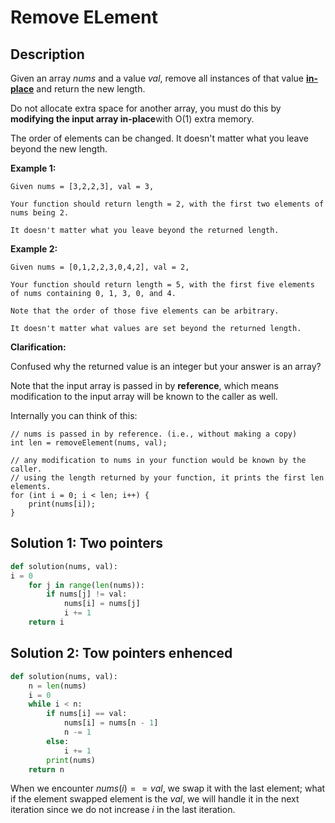 # Remove ELement

## Description

Given an array *nums* and a value *val*, remove all instances of that value [**in-place**](https://en.wikipedia.org/wiki/In-place_algorithm) and return the new length.

Do not allocate extra space for another array, you must do this by **modifying the input array in-place**with O(1) extra memory.

The order of elements can be changed. It doesn't matter what you leave beyond the new length.

**Example 1:**

```
Given nums = [3,2,2,3], val = 3,

Your function should return length = 2, with the first two elements of nums being 2.

It doesn't matter what you leave beyond the returned length.
```

**Example 2:**

```
Given nums = [0,1,2,2,3,0,4,2], val = 2,

Your function should return length = 5, with the first five elements of nums containing 0, 1, 3, 0, and 4.

Note that the order of those five elements can be arbitrary.

It doesn't matter what values are set beyond the returned length.
```

**Clarification:**

Confused why the returned value is an integer but your answer is an array?

Note that the input array is passed in by **reference**, which means modification to the input array will be known to the caller as well.

Internally you can think of this:

```
// nums is passed in by reference. (i.e., without making a copy)
int len = removeElement(nums, val);

// any modification to nums in your function would be known by the caller.
// using the length returned by your function, it prints the first len elements.
for (int i = 0; i < len; i++) {
    print(nums[i]);
}
```

## Solution 1: Two pointers

```python
def solution(nums, val):
i = 0
    for j in range(len(nums)):
        if nums[j] != val:
            nums[i] = nums[j]
            i += 1
    return i
```

## Solution 2: Tow pointers enhenced

```python
def solution(nums, val):
    n = len(nums)
    i = 0
    while i < n:
        if nums[i] == val:
            nums[i] = nums[n - 1]
            n -= 1
        else:
            i += 1
        print(nums)
    return n
```

When we encounter $nums(i)==val$, we swap it with the last element; what if the element swapped element is the $val$, we will handle it in the next iteration since we do not increase $i$ in the last iteration.

